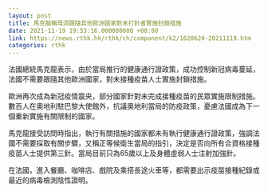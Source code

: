 ```yaml
---
layout: post
title: 馬克龍稱毋須跟隨其他歐洲國家對未打針者實施封鎖措施
date: 2021-11-19 19:53:16.000000000 +08:00
link: https://news.rthk.hk/rthk/ch/component/k2/1620624-20211119.htm
categories: rthk
---
```


法國總統馬克龍表示，由於當局推行的健康通行證政策，成功控制新冠病毒蔓延，法國不需要跟隨其他歐洲國家，對未接種疫苗人士實施封鎖措施。

歐洲再次成為新冠疫情震央，部分國家針對未完成接種疫苗的民眾實施限制措施。數百人在奧地利駐巴黎大使館外，抗議奧地利當局的防疫政策，憂慮法國成為下一個重新實施有關限制的國家。

馬克龍接受訪問時指出，執行有關措施的國家都未有執行健康通行證政策，強調法國不需要採取有關步驟，又稱正等候衛生當局的指引，決定是否向所有合資格接種疫苗人士提供第三針。當局目前只為65歲以上及身體虛弱人士注射加強針。

在法國，進入餐廳、咖啡店、戲院及乘搭長途火車等，都需要出示疫苗接種紀錄或最近的病毒檢測陰性證明。
